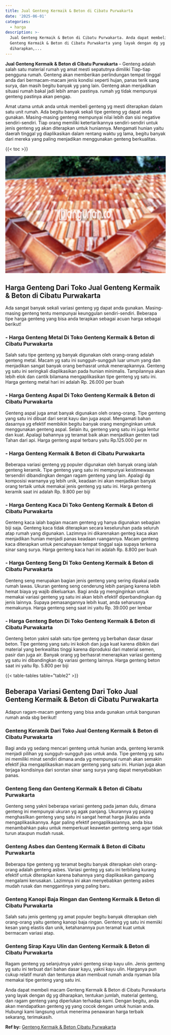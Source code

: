 ```yaml
---
title: Jual Genteng Kermaik & Beton di Cibatu Purwakarta
date: '2025-06-01'
categories:
  - harga
description: >-
  Jual Genteng Kermaik & Beton di Cibatu Purwakarta. Anda dapat membeli macam
  Genteng Kermaik & Beton di Cibatu Purwakarta yang layak dengan dg yg
  diharapkan,...
---
```


**Jual Genteng Kermaik & Beton di Cibatu Purwakarta** – Genteng adalah salah satu material rumah yg amat mesti sepatutnya dimiliki Tiap-tiap pengguna rumah. Genteng akan memberikan perlindungan tempat tinggal anda dari bermacam-macam jenis kondisi seperti hujan, panas terik sang surya, dan masih begitu banyak yg yang lain. Genteng akan menjadikan situasi rumah bakal jadi lebih aman pastinya. rumah yg tidak mempunyai genteng pastinya akan pengap.

Amat utama untuk anda untuk membeli genteng yg mesti diterapkan dalam satu unit rumah. Ada begitu banyak sekali tipe genteng yg dapat anda gunakan. Masing-masing genteng mempunyai nilai lebih dan sisi negative sendiri-sendiri. Tiap orang memiliki ketertarikannya sendiri-sendiri untuk jenis genteng yg akan diterapkan untuk huniannya. Mengamati hunian yaitu daerah tinggal yg diaplikasikan dalam rentang waktu yg lama, begitu banyak dari mereka yang paling menjadikan menggunakan genteng berkualitas.

{{< toc >}}

![Jual Genteng Kermaik & Beton di Cibatu Purwakarta](/images/genteng-minimalis-murah29.png)

## Harga Genteng Dari Toko Jual Genteng Kermaik & Beton di Cibatu Purwakarta

Ada sangat banyak sekali variasi genteng yg dapat anda gunakan. Masing-masing genteng tentu mempunyai keunggulan sendiri-sendiri. Beberapa tipe harga genteng yang bisa anda terapkan sebagai acuan harga sebagai berikut!

### \- Harga Genteng Metal Di Toko Genteng Kermaik & Beton di Cibatu Purwakarta

Salah satu tipe genteng yg banyak digunakan oleh orang-orang adalah genteng metal. Macam yg satu ini sungguh-sungguh luar umum yang dan menjadikan sangat banyak orang berhasrat untuk menerapkannya. Genteng yg satu ini seringkali diaplikasikan pada hunian minimalis. Tampilannya akan lebih elok dan cantik bilamana mengaplikasikan tipe genteng yg satu ini. Harga genteng metal hari ini adalah Rp. 26.000 per buah

### \- Harga Genteng Aspal Di Toko Genteng Kermaik & Beton di Cibatu Purwakarta

Genteng aspal juga amat banyak digunakan oleh orang-orang. Tipe genteng yang satu ini dibuat dari serat kayu dan juga aspal. Mengamati bahan dasarnya yg efektif membikin begitu banyak orang menginginkan untuk menggunakan genteng aspal. Selain itu, genteng yang satu ini juga lentur dan kuat. Apalagi bahannya yg teramat baik akan menjadikan genten tadi Tahan dari api. Harga genteng aspal terbaru yaitu Rp.125.000 per m

### \- Harga Genteng Kermaik & Beton di Cibatu Purwakarta

Beberapa variasi genteng yg populer digunakan oleh banyak orang ialah genteng keramik. Tipe genteng yang satu ini mempunyai keistimewaan tersendiri dibandingkan dengan ragam genteng yang lain. Apalagi dg komposisi warnanya yg lebih unik, keadaan ini akan menjadikan banyak orang tertaik untuk memakai jenis genteng yg satu ini. Harga genteng keramik saat ini adalah Rp. 9.800 per biji

### \- Harga Genteng Kaca Di Toko Genteng Kermaik & Beton di Cibatu Purwakarta

Genteng kaca ialah bagian macam genteng yg hanya digunakan sebagian biji saja. Genteng kaca tidak diterapkan secara keseluruhan pada seluruh atap rumah yang digunakan. Lazimnya ini dikarenakan genteg kaca akan menjadikan hunian menjadi panas keadaan ruangannya. Macam genteng kaca diterapkan untuk pencahayaan tempat tinggal saja supaya terkena sinar sang surya. Harga genteng kaca hari ini adalah Rp. 8.800 per buah

### \- Harga Genteng Seng Di Toko Genteng Kermaik & Beton di Cibatu Purwakarta

Genteng seng merupakan bagian jenis genteng yang sering dipakai pada rumah lawas. Ukuran genteng seng cenderung lebih panjang karena lebih hemat biaya yg wajib dikeluarkan. Bagi anda yg menginginkan untuk memakai variasi genteng yg satu ini akan lebih efektif diperbandingkan dg jenis lainnya. Supaya pemasangannya lebih kuat, anda seharusnya memakunya. Harga genteng seng saat ini yaitu Rp. 39.000 per lembar

### \- Harga Genteng Beton Di Toko Genteng Kermaik & Beton di Cibatu Purwakarta

Genteng beton yakni salah satu tipe genteng yg berbahan dasar dasar beton. Tipe genteng yang satu ini kokoh dan juga kuat karena dibikin dari material yang berkwalitas tinggi karena diproduksi dari material semen, pasir dan juga air. Banyak orang yg berhasrat menerapkan variasi genteng yg satu ini dibandingkan dg variasi genteng lainnya. Harga genteng beton saat ini yaitu Rp. 5.800 per biji

{{< table-tables table="table2" >}}

## Beberapa Variasi Genteng Dari Toko Jual Genteng Kermaik & Beton di Cibatu Purwakarta

Adapun ragam-macam genteng yang bisa anda gunakan untuk bangunan rumah anda sbg berikut!

### Genteng Keramik Dari Toko Jual Genteng Kermaik & Beton di Cibatu Purwakarta

Bagi anda yg sedang mencari genteng untuk hunian anda, genteng keramik menjadi pilihan yg sungguh-sungguh pas untuk anda. Tipe genteng yg satu ini memiliki minat sendiri dimana anda yg mempunyai rumah akan semakin efektif jika mengaplikasikan macam genteng yang satu ini. Hunian juga akan terjaga kondisinya dari sorotan sinar sang surya yang dapat menyebabkan panas.

### Genteng Seng dan Genteng Kermaik & Beton di Cibatu Purwakarta

Genteng seng yakni beberapa variasi genteng pada jaman dulu, dimana genteng ini mempunyai ukuran yg agak panjang. Ukurannya yg pajang menghasilkan genteng yang satu ini sangat hemat harga jikalau anda mengaplikasikannya. Agar paling efektif pengaplikasiannya, anda bisa menambahkan paku untuk memperkuat keawetan genteng seng agar tidak turun ataupun mudah rusak.

### Genteng Asbes dan Genteng Kermaik & Beton di Cibatu Purwakarta

Beberapa tipe genteng yg teramat begitu banyak diterapkan oleh orang-orang adalah genteng asbes. Variasi genteg yg satu ini terbilang kurang efektif untuk diterapkan karena bahannya yang diaplikasikan gampang mengalami kerusakan. Lazimnya ini akan menyebabkan genteng asbes mudah rusak dan menggantinya yang paling baru.

### Genteng Kanopi Baja Ringan dan Genteng Kermaik & Beton di Cibatu Purwakarta

Salah satu jenis genteng yg amat populer begitu banyak diterapkan oleh orang-orang yaitu genteng kanopi baja ringan. Genteng yg satu ini memiiki kesan yang elastis dan unik, ketahanannya pun teramat kuat untuk bermacam variasi atap.

### Genteng Sirap Kayu Ulin dan Genteng Kermaik & Beton di Cibatu Purwakarta

Ragam genteng yg selanjutnya yakni genteng sirap kayu ulin. Jenis genteng yg satu ini terbuat dari bahan dasar kayu, yakni kayu ulin. Harganya pun cukup relatif murah dan tentunya akan membuat rumah anda nyaman bila memakai tipe genteng yang satu ini.

Anda dapat membeli macam Genteng Kermaik & Beton di Cibatu Purwakarta yang layak dengan dg yg diharapkan, tentukan jumlah, material genteng, dan ragam genteng yang diperlukan terhadap kami. Dengan begitu, anda akan mendapatkan genteng yg yang cocok dengan untuk hunian anda. Hubungi kami langsung untuk menerima penawaran harga terbaik sekarang, terimakasih.

**Ref by:**  [Genteng Kermaik & Beton  Cibatu Purwakarta](https://id.wikipedia.org/wiki/Genteng)
